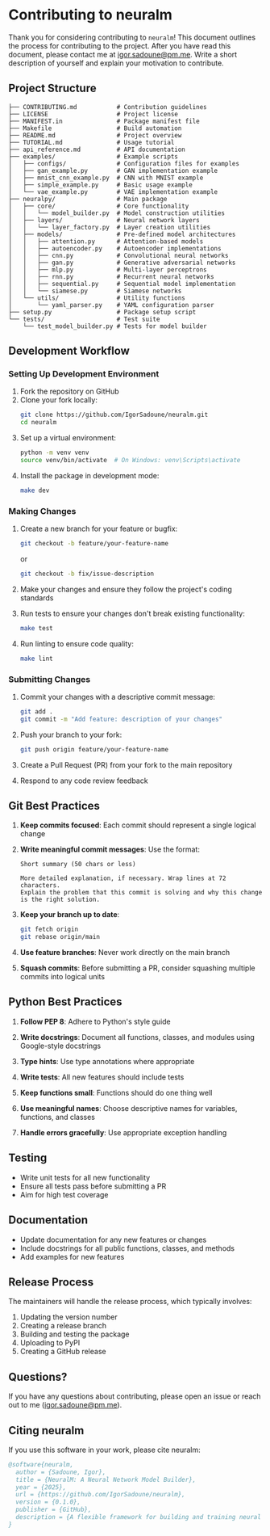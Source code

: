 # Contributing to neuralm

Thank you for considering contributing to `neuralm`! This document outlines the process for contributing to the project. After you have read this document, please contact me at [igor.sadoune@pm.me](mailto:igor.sadoune@pm.me). Write a short description of yourself and explain your motivation to contribute.

## Project Structure

```
├── CONTRIBUTING.md           # Contribution guidelines
├── LICENSE                   # Project license
├── MANIFEST.in               # Package manifest file
├── Makefile                  # Build automation
├── README.md                 # Project overview
├── TUTORIAL.md               # Usage tutorial
├── api_reference.md          # API documentation
├── examples/                 # Example scripts
│   ├── configs/              # Configuration files for examples
│   ├── gan_example.py        # GAN implementation example
│   ├── mnist_cnn_example.py  # CNN with MNIST example
│   ├── simple_example.py     # Basic usage example
│   └── vae_example.py        # VAE implementation example
├── neuralpy/                 # Main package
│   ├── core/                 # Core functionality
│   │   └── model_builder.py  # Model construction utilities
│   ├── layers/               # Neural network layers
│   │   └── layer_factory.py  # Layer creation utilities
│   ├── models/               # Pre-defined model architectures
│   │   ├── attention.py      # Attention-based models
│   │   ├── autoencoder.py    # Autoencoder implementations
│   │   ├── cnn.py            # Convolutional neural networks
│   │   ├── gan.py            # Generative adversarial networks
│   │   ├── mlp.py            # Multi-layer perceptrons
│   │   ├── rnn.py            # Recurrent neural networks
│   │   ├── sequential.py     # Sequential model implementation
│   │   └── siamese.py        # Siamese networks
│   └── utils/                # Utility functions
│       └── yaml_parser.py    # YAML configuration parser
├── setup.py                  # Package setup script
└── tests/                    # Test suite
    └── test_model_builder.py # Tests for model builder
```

## Development Workflow

### Setting Up Development Environment

1. Fork the repository on GitHub
2. Clone your fork locally:
   ```bash
   git clone https://github.com/IgorSadoune/neuralm.git
   cd neuralm
   ```
3. Set up a virtual environment:
   ```bash
   python -m venv venv
   source venv/bin/activate  # On Windows: venv\Scripts\activate
   ```
4. Install the package in development mode:
   ```bash
   make dev
   ```

### Making Changes

1. Create a new branch for your feature or bugfix:
   ```bash
   git checkout -b feature/your-feature-name
   ```
   or
   ```bash
   git checkout -b fix/issue-description
   ```

2. Make your changes and ensure they follow the project's coding standards

3. Run tests to ensure your changes don't break existing functionality:
   ```bash
   make test
   ```

4. Run linting to ensure code quality:
   ```bash
   make lint
   ```

### Submitting Changes

1. Commit your changes with a descriptive commit message:
   ```bash
   git add .
   git commit -m "Add feature: description of your changes"
   ```

2. Push your branch to your fork:
   ```bash
   git push origin feature/your-feature-name
   ```

3. Create a Pull Request (PR) from your fork to the main repository

4. Respond to any code review feedback

## Git Best Practices

1. **Keep commits focused**: Each commit should represent a single logical change

2. **Write meaningful commit messages**: Use the format:
   ```
   Short summary (50 chars or less)
   
   More detailed explanation, if necessary. Wrap lines at 72 characters.
   Explain the problem that this commit is solving and why this change
   is the right solution.
   ```

3. **Keep your branch up to date**:
   ```bash
   git fetch origin
   git rebase origin/main
   ```

4. **Use feature branches**: Never work directly on the main branch

5. **Squash commits**: Before submitting a PR, consider squashing multiple commits into logical units

## Python Best Practices

1. **Follow PEP 8**: Adhere to Python's style guide

2. **Write docstrings**: Document all functions, classes, and modules using Google-style docstrings

3. **Type hints**: Use type annotations where appropriate

4. **Write tests**: All new features should include tests

5. **Keep functions small**: Functions should do one thing well

6. **Use meaningful names**: Choose descriptive names for variables, functions, and classes

7. **Handle errors gracefully**: Use appropriate exception handling

## Testing

- Write unit tests for all new functionality
- Ensure all tests pass before submitting a PR
- Aim for high test coverage

## Documentation

- Update documentation for any new features or changes
- Include docstrings for all public functions, classes, and methods
- Add examples for new features

## Release Process

The maintainers will handle the release process, which typically involves:

1. Updating the version number
2. Creating a release branch
3. Building and testing the package
4. Uploading to PyPI
5. Creating a GitHub release

## Questions?

If you have any questions about contributing, please open an issue or reach out to me ([igor.sadoune@pm.me](mailto:igor.sadoune@pm.me)).

## Citing neuralm

If you use this software in your work, please cite neuralm: 

```bibtex
@software{neuralm,
  author = {Sadoune, Igor},
  title = {NeuralM: A Neural Network Model Builder},
  year = {2025},
  url = {https://github.com/IgorSadoune/neuralm},
  version = {0.1.0},
  publisher = {GitHub},
  description = {A flexible framework for building and training neural network models with YAML configuration.}
}
```
